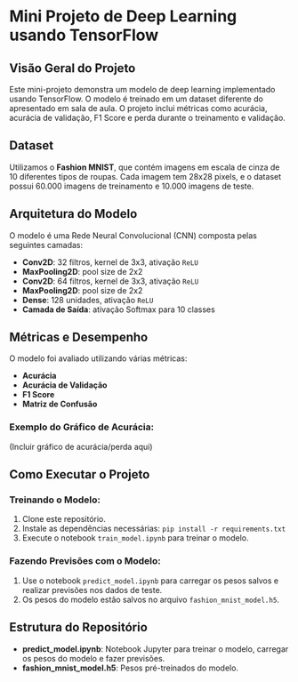 # Mini Projeto de Deep Learning usando TensorFlow

## Visão Geral do Projeto
Este mini-projeto demonstra um modelo de deep learning implementado usando TensorFlow. O modelo é treinado em um dataset diferente do apresentado em sala de aula. O projeto inclui métricas como acurácia, acurácia de validação, F1 Score e perda durante o treinamento e validação.

## Dataset
Utilizamos o **Fashion MNIST**, que contém imagens em escala de cinza de 10 diferentes tipos de roupas. Cada imagem tem 28x28 pixels, e o dataset possui 60.000 imagens de treinamento e 10.000 imagens de teste.

## Arquitetura do Modelo
O modelo é uma Rede Neural Convolucional (CNN) composta pelas seguintes camadas:
- **Conv2D**: 32 filtros, kernel de 3x3, ativação `ReLU`
- **MaxPooling2D**: pool size de 2x2
- **Conv2D**: 64 filtros, kernel de 3x3, ativação `ReLU`
- **MaxPooling2D**: pool size de 2x2
- **Dense**: 128 unidades, ativação `ReLU`
- **Camada de Saída**: ativação Softmax para 10 classes

## Métricas e Desempenho
O modelo foi avaliado utilizando várias métricas:
- **Acurácia**
- **Acurácia de Validação**
- **F1 Score**
- **Matriz de Confusão**

### Exemplo do Gráfico de Acurácia:
(Incluir gráfico de acurácia/perda aqui)

## Como Executar o Projeto
### Treinando o Modelo:
1. Clone este repositório.
2. Instale as dependências necessárias: `pip install -r requirements.txt`
3. Execute o notebook `train_model.ipynb` para treinar o modelo.

### Fazendo Previsões com o Modelo:
1. Use o notebook `predict_model.ipynb` para carregar os pesos salvos e realizar previsões nos dados de teste.
2. Os pesos do modelo estão salvos no arquivo `fashion_mnist_model.h5`.

## Estrutura do Repositório
- **predict_model.ipynb**: Notebook Jupyter para treinar o modelo, carregar os pesos do modelo e fazer previsões.
- **fashion_mnist_model.h5**: Pesos pré-treinados do modelo.
